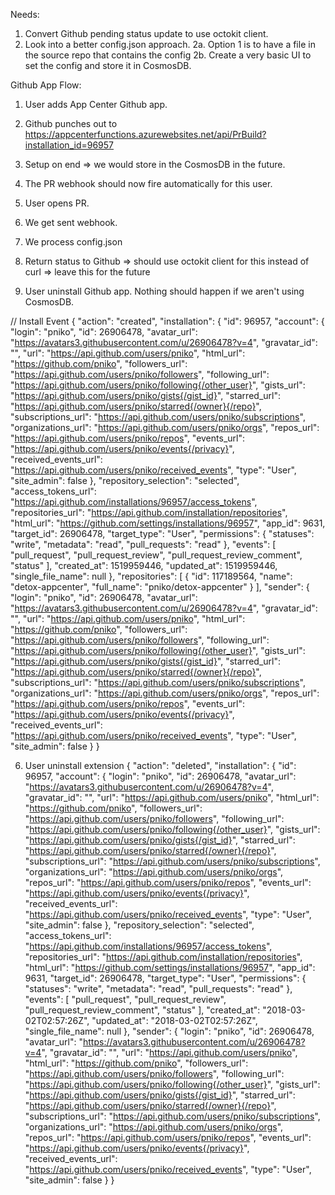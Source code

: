 Needs:
1. Convert Github pending status update to use octokit client.
2. Look into a better config.json approach.
2a. Option 1 is to have a file in the source repo that contains the config
2b. Create a very basic UI to set the config and store it in CosmosDB.



Github App Flow:

1) User adds App Center Github app. 
2) Github punches out to https://appcenterfunctions.azurewebsites.net/api/PrBuild?installation_id=96957
3) Setup on end => we would store in the CosmosDB in the future.
4) The PR webhook should now fire automatically for this user.

5) User opens PR.
6) We get sent webhook.
7) We process config.json 
8) Return status to Github => should use octokit client for this instead of curl => leave this for the future

9) User uninstall Github app. Nothing should happen if we aren't using CosmosDB.


// Install Event
{
  "action": "created",
  "installation": {
    "id": 96957,
    "account": {
      "login": "pniko",
      "id": 26906478,
      "avatar_url": "https://avatars3.githubusercontent.com/u/26906478?v=4",
      "gravatar_id": "",
      "url": "https://api.github.com/users/pniko",
      "html_url": "https://github.com/pniko",
      "followers_url": "https://api.github.com/users/pniko/followers",
      "following_url": "https://api.github.com/users/pniko/following{/other_user}",
      "gists_url": "https://api.github.com/users/pniko/gists{/gist_id}",
      "starred_url": "https://api.github.com/users/pniko/starred{/owner}{/repo}",
      "subscriptions_url": "https://api.github.com/users/pniko/subscriptions",
      "organizations_url": "https://api.github.com/users/pniko/orgs",
      "repos_url": "https://api.github.com/users/pniko/repos",
      "events_url": "https://api.github.com/users/pniko/events{/privacy}",
      "received_events_url": "https://api.github.com/users/pniko/received_events",
      "type": "User",
      "site_admin": false
    },
    "repository_selection": "selected",
    "access_tokens_url": "https://api.github.com/installations/96957/access_tokens",
    "repositories_url": "https://api.github.com/installation/repositories",
    "html_url": "https://github.com/settings/installations/96957",
    "app_id": 9631,
    "target_id": 26906478,
    "target_type": "User",
    "permissions": {
      "statuses": "write",
      "metadata": "read",
      "pull_requests": "read"
    },
    "events": [
      "pull_request",
      "pull_request_review",
      "pull_request_review_comment",
      "status"
    ],
    "created_at": 1519959446,
    "updated_at": 1519959446,
    "single_file_name": null
  },
  "repositories": [
    {
      "id": 117189564,
      "name": "detox-appcenter",
      "full_name": "pniko/detox-appcenter"
    }
  ],
  "sender": {
    "login": "pniko",
    "id": 26906478,
    "avatar_url": "https://avatars3.githubusercontent.com/u/26906478?v=4",
    "gravatar_id": "",
    "url": "https://api.github.com/users/pniko",
    "html_url": "https://github.com/pniko",
    "followers_url": "https://api.github.com/users/pniko/followers",
    "following_url": "https://api.github.com/users/pniko/following{/other_user}",
    "gists_url": "https://api.github.com/users/pniko/gists{/gist_id}",
    "starred_url": "https://api.github.com/users/pniko/starred{/owner}{/repo}",
    "subscriptions_url": "https://api.github.com/users/pniko/subscriptions",
    "organizations_url": "https://api.github.com/users/pniko/orgs",
    "repos_url": "https://api.github.com/users/pniko/repos",
    "events_url": "https://api.github.com/users/pniko/events{/privacy}",
    "received_events_url": "https://api.github.com/users/pniko/received_events",
    "type": "User",
    "site_admin": false
  }
}








6) User uninstall extension
{
  "action": "deleted",
  "installation": {
    "id": 96957,
    "account": {
      "login": "pniko",
      "id": 26906478,
      "avatar_url": "https://avatars3.githubusercontent.com/u/26906478?v=4",
      "gravatar_id": "",
      "url": "https://api.github.com/users/pniko",
      "html_url": "https://github.com/pniko",
      "followers_url": "https://api.github.com/users/pniko/followers",
      "following_url": "https://api.github.com/users/pniko/following{/other_user}",
      "gists_url": "https://api.github.com/users/pniko/gists{/gist_id}",
      "starred_url": "https://api.github.com/users/pniko/starred{/owner}{/repo}",
      "subscriptions_url": "https://api.github.com/users/pniko/subscriptions",
      "organizations_url": "https://api.github.com/users/pniko/orgs",
      "repos_url": "https://api.github.com/users/pniko/repos",
      "events_url": "https://api.github.com/users/pniko/events{/privacy}",
      "received_events_url": "https://api.github.com/users/pniko/received_events",
      "type": "User",
      "site_admin": false
    },
    "repository_selection": "selected",
    "access_tokens_url": "https://api.github.com/installations/96957/access_tokens",
    "repositories_url": "https://api.github.com/installation/repositories",
    "html_url": "https://github.com/settings/installations/96957",
    "app_id": 9631,
    "target_id": 26906478,
    "target_type": "User",
    "permissions": {
      "statuses": "write",
      "metadata": "read",
      "pull_requests": "read"
    },
    "events": [
      "pull_request",
      "pull_request_review",
      "pull_request_review_comment",
      "status"
    ],
    "created_at": "2018-03-02T02:57:26Z",
    "updated_at": "2018-03-02T02:57:26Z",
    "single_file_name": null
  },
  "sender": {
    "login": "pniko",
    "id": 26906478,
    "avatar_url": "https://avatars3.githubusercontent.com/u/26906478?v=4",
    "gravatar_id": "",
    "url": "https://api.github.com/users/pniko",
    "html_url": "https://github.com/pniko",
    "followers_url": "https://api.github.com/users/pniko/followers",
    "following_url": "https://api.github.com/users/pniko/following{/other_user}",
    "gists_url": "https://api.github.com/users/pniko/gists{/gist_id}",
    "starred_url": "https://api.github.com/users/pniko/starred{/owner}{/repo}",
    "subscriptions_url": "https://api.github.com/users/pniko/subscriptions",
    "organizations_url": "https://api.github.com/users/pniko/orgs",
    "repos_url": "https://api.github.com/users/pniko/repos",
    "events_url": "https://api.github.com/users/pniko/events{/privacy}",
    "received_events_url": "https://api.github.com/users/pniko/received_events",
    "type": "User",
    "site_admin": false
  }
}